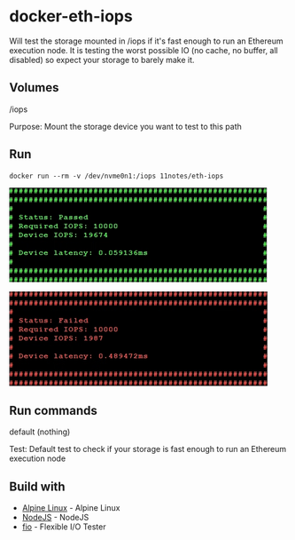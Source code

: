 # docker-eth-iops

Will test the storage mounted in /iops if it's fast enough to run an Ethereum execution node.
It is testing the worst possible IO (no cache, no buffer, all disabled) so expect your storage to barely make it.

## Volumes

/iops

Purpose: Mount the storage device you want to test to this path

## Run
```shell
docker run --rm -v /dev/nvme0n1:/iops 11notes/eth-iops
```

![Test Passed](https://github.com/11notes/docker-eth-iops/blob/main/blob/passed.png?raw=true)

![Test Failed](https://github.com/11notes/docker-eth-iops/blob/main/blob/failed.png?raw=true)

## Run commands

default (nothing)

Test: Default test to check if your storage is fast enough to run an Ethereum execution node


## Build with

* [Alpine Linux](https://alpinelinux.org/) - Alpine Linux
* [NodeJS](https://nodejs.org/en/) - NodeJS
* [fio](https://github.com/axboe/fio) - Flexible I/O Tester 